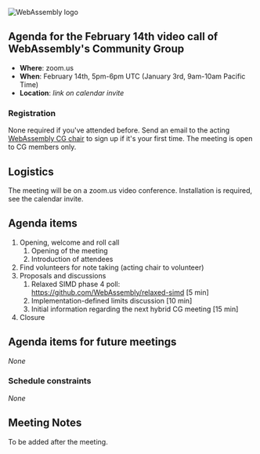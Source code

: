 ![WebAssembly logo](/images/WebAssembly.png)

## Agenda for the February 14th video call of WebAssembly's Community Group

- **Where**: zoom.us
- **When**: February 14th, 5pm-6pm UTC (January 3rd, 9am-10am Pacific Time)
- **Location**: *link on calendar invite*

### Registration

None required if you've attended before. Send an email to the acting [WebAssembly CG chair](mailto:webassembly-cg-chair@chromium.org)
to sign up if it's your first time. The meeting is open to CG members only.

## Logistics

The meeting will be on a zoom.us video conference.
Installation is required, see the calendar invite.

## Agenda items

1. Opening, welcome and roll call
    1. Opening of the meeting
    1. Introduction of attendees
1. Find volunteers for note taking (acting chair to volunteer)
1. Proposals and discussions
    1. Relaxed SIMD phase 4 poll: https://github.com/WebAssembly/relaxed-simd [5 min]
    2. Implementation-defined limits discussion [10 min]
    3. Initial information regarding the next hybrid CG meeting [15 min]
3. Closure

## Agenda items for future meetings

*None*

### Schedule constraints

*None*

## Meeting Notes

To be added after the meeting.
